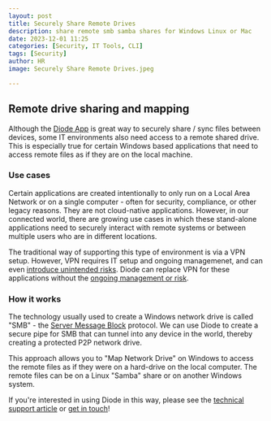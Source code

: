 ```yaml
---
layout: post
title: Securely Share Remote Drives
description: share remote smb samba shares for Windows Linux or Mac
date: 2023-12-01 11:25
categories: [Security, IT Tools, CLI]
tags: [Security]
author: HR
image: Securely Share Remote Drives.jpeg

---
```

## Remote drive sharing and mapping

Although the [Diode App](https://diode.io/solutions/app) is great way to securely share / sync files between devices, some IT environments also need access to a remote shared drive.  This is especially true for certain Windows based applications that need to access remote files as if they are on the local machine.

### Use cases

Certain applications are created intentionally to only run on a Local Area Network or on a single computer - often for security, compliance, or other legacy reasons.  They are not cloud-native applications.  However, in our connected world, there are growing use cases in which these stand-alone applications need to securely interact with remote systems or between multiple users who are in different locations.

The traditional way of supporting this type of environment is via a VPN setup.  However, VPN requires IT setup and ongoing managemenet, and can even [introduce unintended risks](https://ir.zscaler.com/news-releases/news-release-details/zscaler-vpn-report-finds-nearly-half-organizations-are-concerned).  Diode can replace VPN for these applications without the [ongoing management or risk](https://diode.io/blog/zero-trust-replacing-vpn).

### How it works

The technology usually used to create a Windows network drive is called "SMB" - the [Server Message Block](https://www.techtarget.com/searchnetworking/definition/Server-Message-Block-Protoco) protocol.  We can use Diode to create a secure pipe for SMB that can tunnel into any device in the world, thereby creating a protected P2P network drive.  

This approach allows you to "Map Network Drive" on Windows to access the remote files as if they were on a hard-drive on the local computer.  The remote files can be on a Linux "Samba" share or on another Windows system.

If you're interested in using Diode in this way, please see the [technical support article](https://support.diode.io/article/mrebw2fgxw-remote-windows-smb-shares) or [get in touch](https://t.me/diode_chain)!


